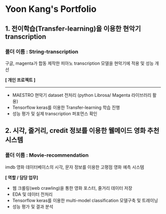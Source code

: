 # Yoon Kang's Portfolio

## 1. 전이학습(Transfer-learning)을 이용한 현악기 transcription
### 폴더 이름 : String-transcription
구글, magenta가 합동 제작한 피아노 transcription 모델을 현악기에 적용 및 성능 개선 

**[ 개인 프로젝트 ]** 

---

- MAESTRO 현악기 dataset 전처리 (python Librosa/ Magenta 라이브러리 활용)
- Tensorflow keras를 이용한 Transfer-learning 학습 진행
- 성능 평가 및 실제 transcription 퍼포먼스 확인

## 2. 시각, 줄거리, credit 정보를 이용한 웰메이드 영화 추천 시스템
### 폴더 이름 : Movie-recommendation
imdb 영화 데이터베이스의 시각, 문자 정보를 이용한 고평점 영화 예측 시스템 

**[ 역할 / 담당 업무]** 

- 웹 크롤링(web crawling)을 통한 영화 포스터, 줄거리 데이터 저장
- EDA 및 데이터 전처리
- Tensorflow keras를 이용한 multi-model classification 모델구축 및 트레이닝
- 성능 평가 및 결과 분석
